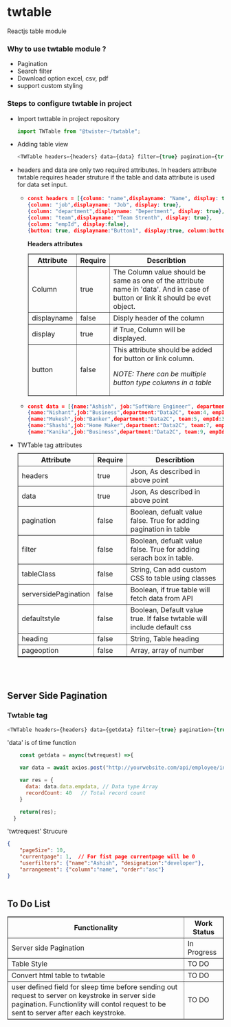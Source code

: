 # twtable
Reactjs table module

### Why to use twtable module ?
<ul>
<li>
Pagination
</li>
<li>
Search filter
</li>
<li>
Download option excel, csv, pdf
</li>
<li>
support custom styling
</li>
</ul>

### Steps to configure twtable in project
<ul>
<li>
Import twttable in project repository

```javascript
import TWTable from "@twister~/twtable";
```
</li>
<li>
Adding table view

```javascript
<TWTable headers={headers} data={data} filter={true} pagination={true} pageSize={4} heading="Demo Table"/>
```
</li>
<li>
headers and data are only two required attributes. In headers attribute twtable requires header struture if the table and data attribute is used for data set input.

<ul>
<li>

```json
const headers = [{column: "name",displayname: "Name", display: true},
{column: "job",displayname: "Job", display: true},
{column: "department",displayname: "Depertment", display: true},
{column: "team",displayname: "Team Strenth", display: true},
{column: "empId", display:false},
{button: true, displayname:"Button1", display:true, column:buttonClicked}];
```

**Headers attributes**
<table border=1 width=100% style="margin:10px 0;">
<tr>
<th width="20%">Attribute</th>
<th width=10%>Require</th>
<th>Describtion</th>
</tr>
<tr>
<td>Column</td>
<td>true</td>
<td>The Column value should be same as one of the attribute name in 'data'. And in case of button or link it should be evet object.</td>
</tr>
<tr>
<td>displayname</td>
<td>false</td>
<td>Disply header of the column</td>
</tr>
<tr>
<td>display</td>
<td>true</td>
<td>if True, Column will be displayed.</td>
</tr>
<tr>
<td>button</td>
<td>false</td>
<td>This attribute should be added for button or link column. 

*NOTE: There can be multiple button type columns in a table*
</td>
</tr>
</table>

</li>
<li>

```json
const data = [{name:"Ashish", job:"SoftWare Engineer", department:"MB", team:3, empId:1}, 
{name:"Nishant",job:"Business",department:"Data2C", team:4, empId:2},
{name:"Mukesh",job:"Banker",department:"Data2C", team:5, empId:3},
{name:"Shashi",job:"Home Maker",department:"Data2C", team:7, empId:4},
{name:"Kanika",job:"Business",department:"Data2C", team:9, empId:5}];
```
</li>
</ul>
</li>

<li>TWTable tag attributes

<table border=1 width=100% style="margin:10px 0;">
<tr>
<th width="20%">Attribute</th>
<th width=10%>Require</th>
<th>Describtion</th>
</tr>
<tr>
<td>headers</td>
<td>true</td>
<td>Json, As described in above point</td>
</tr>
<tr>
<td>data</td>
<td>true</td>
<td>Json, As described in above point</td>
</tr>
<tr>
<td>pagination</td>
<td>false</td>
<td>Boolean, defualt value false. True for adding pagination in table</td>
</tr>
<tr>
<td>filter</td>
<td>false</td>
<td>Boolean, defualt value false. True for adding serach box in table.</td>
</tr>
<tr>
<td>tableClass</td>
<td>false</td>
<td>String, Can add custom CSS to table using classes</td>
</tr>
<tr>
<td>serversidePagination</td>
<td>false</td>
<td>Boolean, if true table will fetch data from API</td>
</tr>
<tr>
<td>defaultstyle</td>
<td>false</td>
<td>Boolean, Default value true. If false twtable will include default css</td>
</tr>
<tr>
<td>heading</td>
<td>false</td>
<td>String, Table heading</td>
</tr>
<tr>
<td>pageoption</td>
<td>false</td>
<td>Array, array of number</td>
</tr>
</table>
</li>
</ul>

<br/>
<br/>

## Server Side Pagination

### Twtable tag
```javascript
<TWTable headers={headers} data={getdata} filter={true} pagination={true} pageSize={4} heading="Demo Table" serversidePagination={true}/>
```

'data' is of time function

```javascript
    const getdata = async(twtrequest) =>{

    var data = await axios.post("http://yourwebsite.com/api/employee/info",twtrequest);

    var res = {
      data: data.data.empdata, // Data type Array
      recordCount: 40   // Total record count
    }

    return(res);
  }
```
'twtrequest' Strucure
```json
{
    "pageSize": 10, 
    "currentpage": 1,  // For fist page currentpage will be 0
    "userfilters": {"name":"Ashish", "designation":"developer"},
    "arrangement": {"column":"name", "order":"asc"}
}
    
```
## To Do List
<table border=1 width=100%>
<tr>
<th>
Functionality
</th>
<th>
Work Status
</th>
</tr>
<tr>
<td>
Server side Pagination
</td>
<td>
In Progress
</td>
</tr>
<tr>
<td>
Table Style
</td>
<td>
TO DO
</td>
</tr>
<tr>
<td>
Convert html table to twtable
</td>
<td>
TO DO
</td>
</tr>
<tr>
<td>
user defined field for sleep time before sending out request to server on keystroke in server side pagination. Functionlity will contol request to be sent to server after each keystroke. 
</td>
<td>
TO DO
</td>
</tr>
</table>